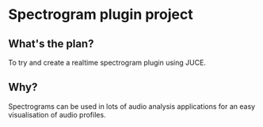 # Spectrogram plugin project

## What's the plan?
To try and create a realtime spectrogram plugin using JUCE. 

## Why?
Spectrograms can be used in lots of audio analysis applications for an easy visualisation of audio profiles.

